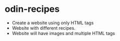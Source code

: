 # odin-recipes

- Create a website using only HTML tags
- Website with different recipes. 
- Website will have images and multiple HTML tags